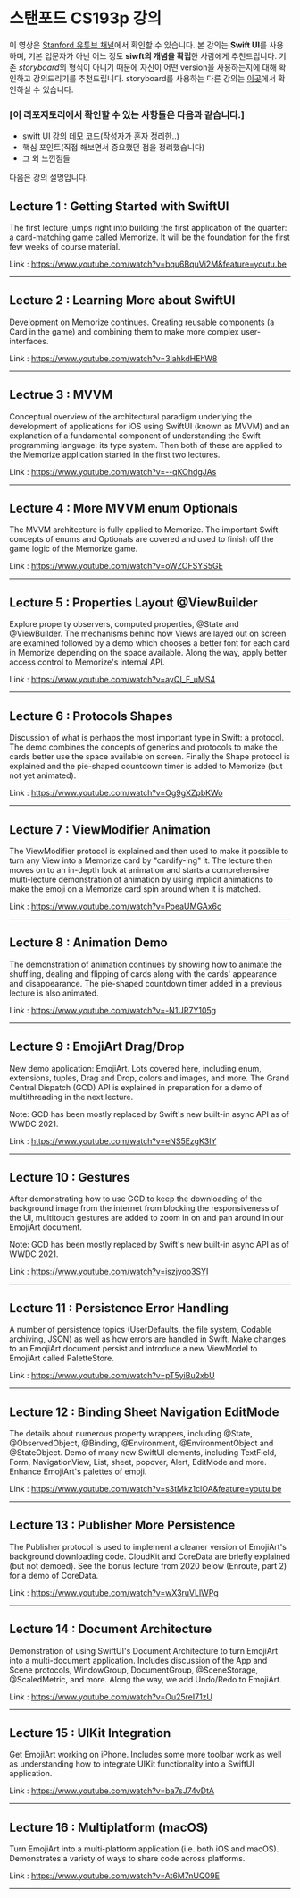 # 스탠포드 CS193p 강의
이 영상은 [Stanford 유튜브 채널](https://www.youtube.com/c/stanford)에서 확인할 수 있습니다.
본 강의는 **Swift UI**를 사용하며, 기본 입문자가 아닌 어느 정도 **siwft의 개념을 확립**한 사람에게 추천드립니다.
기존 *storyboard*의 형식이 아니기 때문에 자신이 어떤 version을 사용하는지에 대해 확인하고 강의드리기를 추천드립니다. 
storyboard를 사용하는 다른 강의는 [이곳](https://www.youtube.com/watch?v=TZL5AmwuwlA&list=PL3d_SFOiG7_8ofjyKzX6Nl1wZehbdiZC_)에서 확인하실 수 있습니다.

### [이 리포지토리에서 확인할 수 있는 사항들은 다음과 같습니다.]
- swift UI 강의 데모 코드(작성자가 혼자 정리한..)
- 핵심 포인트(직접 해보면서 중요했던 점을 정리했습니다)
- 그 외 느낀점들

다음은 강의 설명입니다.

## Lecture 1 : Getting Started with SwiftUI
The first lecture jumps right into building the first application of the quarter: a card-matching game called Memorize.  It will be the foundation for the first few weeks of course material.

Link : https://www.youtube.com/watch?v=bqu6BquVi2M&feature=youtu.be

---

## Lecture 2 : Learning More about SwiftUI
Development on Memorize continues.  Creating reusable components (a Card in the game) and combining them to make more complex user-interfaces.

Link : https://www.youtube.com/watch?v=3lahkdHEhW8

---

## Lectrue 3 : MVVM
Conceptual overview of the architectural paradigm underlying the development of applications for iOS using SwiftUI (known as MVVM) and an explanation of a fundamental component of understanding the Swift programming language: its type system.  Then both of these are applied to the Memorize application started in the first two lectures.

Link : https://www.youtube.com/watch?v=--qKOhdgJAs

---

## Lecture 4 : More MVVM enum Optionals
The MVVM architecture is fully applied to Memorize.  The important Swift concepts of enums and Optionals are covered and used to finish off the game logic of the Memorize game.

Link : https://www.youtube.com/watch?v=oWZOFSYS5GE

---

## Lecture 5 : Properties Layout @ViewBuilder
Explore property observers, computed properties, @State and @ViewBuilder.  The mechanisms behind how Views are layed out on screen are examined followed by a demo which chooses a better font for each card in Memorize depending on the space available.  Along the way, apply better access control to Memorize's internal API.

Link : https://www.youtube.com/watch?v=ayQl_F_uMS4

---

## Lecture 6 : Protocols Shapes
Discussion of what is perhaps the most important type in Swift: a protocol.  The demo combines the concepts of generics and protocols to make the cards better use the space available on screen.  Finally the Shape protocol is explained and the pie-shaped countdown timer is added to Memorize (but not yet animated).

Link : https://www.youtube.com/watch?v=Og9gXZpbKWo

---

## Lecture 7 : ViewModifier Animation
The ViewModifier protocol is explained and then used to make it possible to turn any View into a Memorize card by "cardify-ing" it.  The lecture then moves on to an in-depth look at animation and starts a comprehensive multi-lecture demonstration of animation by using implicit animations to make the emoji on a Memorize card spin around when it is matched.

Link : https://www.youtube.com/watch?v=PoeaUMGAx6c

---

## Lecture 8 : Animation Demo
The demonstration of animation continues by showing how to animate the shuffling, dealing and flipping of cards along with the cards' appearance and disappearance.  The pie-shaped countdown timer added in a previous lecture is also animated.

Link : https://www.youtube.com/watch?v=-N1UR7Y105g

---

## Lecture 9 : EmojiArt Drag/Drop
New demo application: EmojiArt. Lots covered here, including enum, extensions, tuples, Drag and Drop, colors and images, and more.  The Grand Central Dispatch (GCD) API is explained in preparation for a demo of multithreading in the next lecture.

Note: GCD has been mostly replaced by Swift's new built-in async API as of WWDC 2021.

Link : https://www.youtube.com/watch?v=eNS5EzgK3lY

---

## Lecture 10 : Gestures
After demonstrating how to use GCD to keep the downloading of the background image from the internet from blocking the responsiveness of the UI, multitouch gestures are added to zoom in on and pan around in our EmojiArt document.

Note: GCD has been mostly replaced by Swift's new built-in async API as of WWDC 2021.

Link : https://www.youtube.com/watch?v=iszjyoo3SYI

---

## Lecture 11 : Persistence Error Handling
A number of persistence topics (UserDefaults, the file system, Codable archiving, JSON) as well as how errors are handled in Swift.  Make changes to an EmojiArt document persist and introduce a new ViewModel to EmojiArt called PaletteStore.

Link : https://www.youtube.com/watch?v=pT5yiBu2xbU

---

## Lecture 12 : Binding Sheet Navigation EditMode
The details about numerous property wrappers, including @State, @ObservedObject, @Binding, @Environment, @EnvironmentObject and @StateObject.  Demo of many new SwiftUI elements, including TextField, Form, NavigationView, List, sheet, popover, Alert, EditMode and more.  Enhance EmojiArt's palettes of emoji.

Link : https://www.youtube.com/watch?v=s3tMkz1clOA&feature=youtu.be

---

## Lecture 13 : Publisher More Persistence
The Publisher protocol is used to implement a cleaner version of EmojiArt's background downloading code.  CloudKit and CoreData are briefly explained (but not demoed).  See the bonus lecture from 2020 below (Enroute, part 2) for a demo of CoreData.

Link : https://www.youtube.com/watch?v=wX3ruVLlWPg

---

## Lecture 14 : Document Architecture
Demonstration of using SwiftUI's Document Architecture to turn EmojiArt into a multi-document application.  Includes discussion of the App and Scene protocols, WindowGroup, DocumentGroup, @SceneStorage, @ScaledMetric, and more.  Along the way, we add Undo/Redo to EmojiArt.

Link : https://www.youtube.com/watch?v=Ou25reI71zU

---

## Lecture 15 : UIKit Integration
Get EmojiArt working on iPhone.  Includes some more toolbar work as well as understanding how to integrate UIKit functionality into a SwiftUI application.

Link : https://www.youtube.com/watch?v=ba7sJ74vDtA

---

## Lecture 16 : Multiplatform (macOS)
Turn EmojiArt into a multi-platform application (i.e. both iOS and macOS).  Demonstrates a variety of ways to share code across platforms.

Link : https://www.youtube.com/watch?v=At6M7nUQ09E

---
